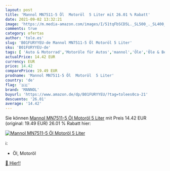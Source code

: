 ```yaml
---
layout: post
title: 'Mannol MN7511-5 Öl  Motoröl  5 Liter mit 26.01 % Rabatt'
date: 2021-09-02 13:32:21
image: 'https://m.media-amazon.com/images/I/51tqFbSCD5L._SL500_._SL400_.jpg'
comments: true
category: ofertas
author: 'tole.es'
slug: 'B01FURYYEU-de Mannol MN7511-5 Öl Motoröl 5 Liter'
sku: 'B01FURYYEU-de'
tags: [ 'Auto & Motorrad','Motoröle für Autos','mannol','Öle','Öle & Betriebsstoffe', ]
actualPrice: 14.42 EUR
currency: EUR
price: 14.42
comparePrice: 19.49 EUR
prodname: 'Mannol MN7511-5 Öl  Motoröl  5 Liter'
country: 'de'
flag: '🇩🇪'
brand: 'MANNOL'
buyurl: 'https://www.amazon.de/dp/B01FURYYEU/?tag=tolees0ca-21'
descuento: '26.01'
average: '14.42'
---
```


Sie können [Mannol MN7511-5 Öl  Motoröl  5 Liter](https://www.amazon.de/dp/B01FURYYEU/?tag=tolees0ca-21) mit Preis 14.42 EUR (original: 19.49 EUR) 26.01 % Rabatt hier:

[![Mannol MN7511-5 Öl  Motoröl  5 Liter](https://m.media-amazon.com/images/I/51tqFbSCD5L._SL500_._SL400_.jpg)](https://www.amazon.de/dp/B01FURYYEU/?tag=tolees0ca-21)

ℹ️:

- Öl, Motoröl

[🛒 Hier!!](https://www.amazon.de/dp/B01FURYYEU/?tag=tolees0ca-21)
